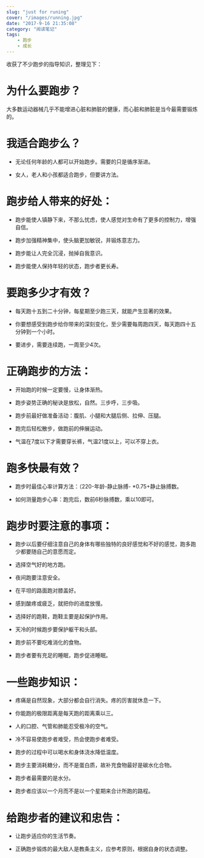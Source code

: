 ```yaml
---
slug: "just for runing"
cover: "/images/running.jpg"
date: "2017-9-16 21:35:08"
category: "阅读笔记"
tags:
    - 跑步
    - 成长
---
```

收获了不少跑步的指导知识，整理见下：

# 为什么要跑步？

大多数运动器械几乎不能增进心脏和肺脏的健康，而心脏和肺脏是当今最需要锻炼的。

# 我适合跑步么？

- 无论任何年龄的人都可以开始跑步。需要的只是循序渐进。

- 女人，老人和小孩都适合跑步，但要讲方法。

# 跑步给人带来的好处：

- 跑步能使人镇静下来，不那么忧虑，使人感觉对生命有了更多的控制力，增强自信。

- 跑步加强精神集中，使头脑更加敏锐，并锻炼意志力。

- 跑步能让人完全沉浸，抛掉自我意识。

- 跑步能使人保持年轻的状态，跑步者更长寿。

# 要跑多少才有效？

- 每天跑十五到二十分钟，每星期至少跑三天，就能产生显著的效果。

- 你要想感受到跑步给你带来的深刻变化，至少需要每周跑四天，每天跑四十五分钟到一个小时。

- 要进步，需要连续跑，一周至少4次。

# 正确跑步的方法：

- 开始跑的时候一定要慢，让身体渐热。

- 跑步姿势正确的秘诀是放松，自然。三步呼，三步吸。

- 跑步前最好做准备活动：腹肌、小腿和大腿后侧、拉伸、压腿。

- 跑完后轻松散步，做跑前的伸展运动。

- 气温在7度以下才需要穿长裤，气温21度以上，可以不穿上衣。

# 跑多快最有效？

- 跑步时最佳心率计算方法：（220-年龄-静止脉搏- *0.75+静止脉搏数。

- 如何测量跑步心率：跑完后，数前6秒脉搏数，乘以10即可。

# 跑步时要注意的事项：

- 跑步以后要仔细注意自己的身体有哪些独特的良好感觉和不好的感觉，跑多跑少都要随自己的意愿而定。

- 选择空气好的地方跑。

- 夜间跑要注意安全。

- 在平坦的路面跑对膝盖好。

- 感到酸疼或疲乏，就把你的进度放慢。

- 选择好的跑鞋，跑鞋主要是起保护作用。

- 天冷的时候跑步要保护躯干和头部。

- 跑步前不要吃难消化的食物。

- 跑步者要有充足的睡眠，跑步促进睡眠。

# 一些跑步知识：

- 疼痛是自然现象，大部分都会自行消失。疼的厉害就休息一下。

- 你能跑的极限距离是每天跑的距离乘以三。

- 人的口腔、气管和肺能忍受极冷的空气。

- 冷不容易使跑步者难受，热会使跑步者难受。

- 跑步的过程中可以喝水和身体浇水降低温度。

- 跑步主要消耗糖分，而不是蛋白质，故补充食物最好是碳水化合物。

- 跑步者最需要的是水分。

- 跑步者应该以一个月而不是以一个星期来合计所跑的路程。

# 给跑步者的建议和忠告：

- 让跑步适应你的生活节奏。

- 正确跑步锻炼的最大敌人是教条主义，应参考原则，根据自身的状态调整。